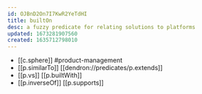 ```yaml
---
id: OJBnD2On7I7KwR2YeTdHI
title: builtOn
desc: a fuzzy predicate for relating solutions to platforms
updated: 1673281907560
created: 1635712798010
---
```


- [[c.sphere]] #product-management
- [[p.similarTo]] [[dendron://predicates/p.extends]] 
- [[p.vs]] [[p.builtWith]]
- [[p.inverseOf]] [[p.supports]]
